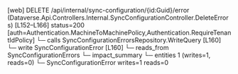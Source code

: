 [web] DELETE /api/internal/sync-configuration/{id:Guid}/error  (Dataverse.Api.Controllers.Internal.SyncConfigurationController.DeleteErrors)  [L152–L166] status=200 [auth=Authentication.MachineToMachinePolicy,Authentication.RequireTenantIdPolicy]
  └─ calls SyncConfigurationErrorsRepository.WriteQuery [L160]
  └─ write SyncConfigurationError [L160]
    └─ reads_from SyncConfigurationErrors
  └─ impact_summary
    └─ entities 1 (writes=1, reads=0)
      └─ SyncConfigurationError writes=1 reads=0


